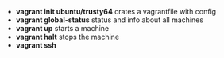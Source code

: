 - **vagrant init ubuntu/trusty64** crates a vagrantfile with config
- **vagrant global-status** status and info about all machines
- **vagrant up** starts a machine
- **vagrant halt** stops the machine
- **vagrant ssh** 
